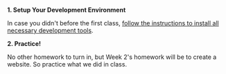 **1. Setup Your Development Environment**

In case you didn't before the first class, [follow the instructions to install all necessary development tools](/kiei924-fall15/workbook/setup).

**2. Practice!**

No other homework to turn in, but Week 2's homework will be to create a website. So practice what we did in class.
